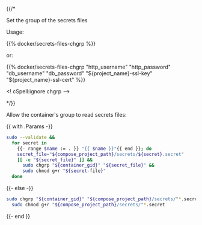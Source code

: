 {{/*

Set the group of the secrets files

Usage:

{{% docker/secrets-files-chgrp %}}

or:

{{% docker/secrets-files-chgrp
  "http_username" "http_password"
  "db_username" "db_password"
  "${project_name}-ssl-key" "${project_name}-ssl-cert"
%}}

<! cSpell:ignore chgrp -->

*/}}

Allow the container's group to read secrets files:

{{ with .Params -}}

```bash
sudo --validate &&
  for secret in
    {{- range $name := . }} "{{ $name }}"{{ end }}; do
    secret_file="${compose_project_path}/secrets/${secret}.secret"
    [[ -e "${secret_file}" ]] &&
      sudo chgrp "${container_gid}" "${secret_file}" &&
      sudo chmod g+r "${secret-file}"
  done
```

{{- else -}}

```bash
sudo chgrp "${container_gid}" "${compose_project_path}/secrets/"*.secret &&
  sudo chmod g+r "${compose_project_path}/secrets/"*.secret
```

{{- end }}
